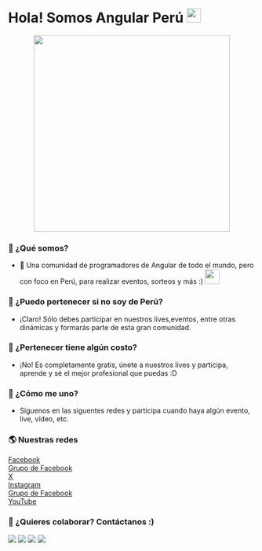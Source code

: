 # Hola! Somos Angular Perú <img src="https://github.com/TheDudeThatCode/TheDudeThatCode/blob/master/Assets/Hi.gif" width="29px">

<p align="center">
  <a href="https://www.facebook.com/groups/angularcommunityperu">
    <img width="400" src="https://i.ibb.co/jhcvbqz/Group-4.png?v=1">
  </a>
</p>

### 🤵 ¿Qué somos?
- 🏦 Una comunidad de programadores de Angular de todo el mundo, pero con foco en Perú, para realizar eventos, sorteos y más :)
      <img src="https://media.giphy.com/media/WUlplcMpOCEmTGBtBW/giphy.gif" width="30">

### 🤔 ¿Puedo pertenecer si no soy de Perú?
-  ¡Claro! Sólo debes participar en nuestros lives,eventos, entre otras dinámicas y formarás parte de esta gran comunidad.

### 🤔 ¿Pertenecer tiene algún costo?
- ¡No! Es completamente gratis, únete a nuestros lives y participa, aprende y sé el mejor profesional que puedas :D

### 🤔 ¿Cómo me uno?
- Síguenos en las siguentes redes y participa cuando haya algún evento, live, vídeo, etc.

### 🌎 Nuestras redes

[Facebook](https://www.facebook.com/AngularPeruNG)  
[Grupo de Facebook](https://www.facebook.com/groups/angularcommunityperu)  
[X](https://x.com/angularperung)  
[Instagram](https://www.instagram.com/angularperu)  
[Grupo de Facebook](https://www.facebook.com/groups/angularcommunityperu)  
[YouTube](https://www.youtube.com/@AngularCommunityPeru)  


### 👀 ¿Quieres colaborar? Contáctanos :)
<a href="https://twitter.com/kevindaviladev"><img src="https://img.shields.io/badge/-kevindaviladev-1DA1F2?style=for-the-badge&logo=twitter&logoColor=white"/></a>
<a href="https://twitter.com/jimydolores"><img src="https://img.shields.io/badge/-jimydolores-1DA1F2?style=for-the-badge&logo=twitter&logoColor=white"/></a>
<a href="https://twitter.com/lperezp_pe"><img src="https://img.shields.io/badge/-lperezppe-1DA1F2?style=for-the-badge&logo=twitter&logoColor=white"/></a>
<a href="https://instagram.com/shinnmar"><img src="https://img.shields.io/badge/-shinnmar-1DA1F2?style=for-the-badge&logo=twitter&logoColor=white"/></a>
